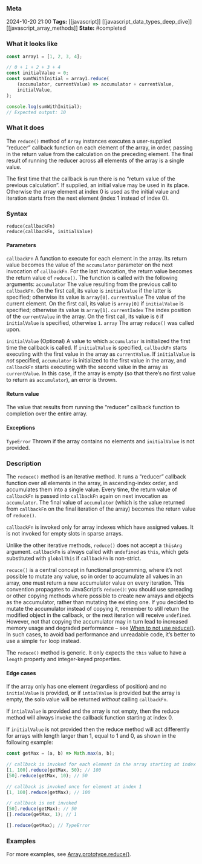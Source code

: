 ### Meta
2024-10-20 21:00
**Tags:** [[javascript]] [[javascript_data_types_deep_dive]] [[javascript_array_methods]]
**State:** #completed 

### What it looks like
```JavaScript title:app.js
const array1 = [1, 2, 3, 4];

// 0 + 1 + 2 + 3 + 4
const initialValue = 0;
const sumtWithInitial = array1.reduce(
	(accumulator, currentValue) => accumulator + currentValue,
	initialValue,
);

console.log(sumWithInitial);
// Expected output: 10
```

### What it does
The `reduce()` method of `Array` instances executes a user-supplied “reducer” callback function on each element of the array, in order, passing in the return value from the calculation on the preceding element. The final result of running the reducer across all elements of the array is a single value.

The first time that the callback is run there is no “return value of the previous calculation”. If supplied, an initial value may be used in its place. Otherwise the array element at index 0 is used as the initial value and iteration starts from the next element (index 1 instead of index 0).

### Syntax
```JS title:app.js
reduce(callbackFn)
reduce(callbackFn, initialValue)
```

#### Parameters
`callbackFn`
A function to execute for each element in the array. Its return value becomes the value of the `accumulator` parameter on the next invocation of `callbackFn`. For the last invocation, the return value becomes the return value of `reduce()`. The function is called with the following arguments:
	`accumulator`
		The value resulting from the previous call to `callbackFn`. On the first call, its value is `initialValue` if the latter is specified; otherwise its value is `array[0]`.
	`currentValue`
		The value of the current element. On the first call, its value is `array[0]` if `initialValue` is specified; otherwise its value is `array[1]`.
	`currentIndex`
		The index position of the `currentValue` in the array. On the first call, its value is `0` if `initialValue` is specified, otherwise `1`.
	`array`
		The array `reduce()` was called upon.

`initialValue` (Optional)
	A value to which `accumulator` is initialized the first time the callback is called. If `initialValue` is specified, `callbackFn` starts executing with the first value in the array as `currentValue`. If `initialValue` is *not* specified, `accumulator` is initialized to the first value in the array, and `callbackFn` starts executing with the second value in the array as `currentValue`. In this case, if the array is empty (so that there’s no first value to return as `accumulator`), an error is thrown.

#### Return value
The value that results from running the “reducer” callback function to completion over the entire array.

#### Exceptions
`TypeError`
	Thrown if the array contains no elements and `initialValue` is not provided.

### Description
The `reduce()` method is an iterative method. It runs a “reducer” callback function over all elements in the array, in ascending-index order, and accumulates them into a single value. Every time, the return value of `callbackFn` is passed into `callbackFn` again on next invocation as `accumulator`. The final value of `accumulator` (which is the value returned from `callbackFn` on the final iteration of the array) becomes the return value of `reduce()`.

`callbackFn` is invoked only for array indexes which have assigned values. It is not invoked for empty slots in sparse arrays.

Unlike the other iterative methods, `reduce()` does not accept a `thisArg` argument. `callbackFn` is always called with `undefined` as `this`, which gets substituted with `globalThis` if `callbackFn` is non-strict.

`recuce()` is a central concept in functional programming, where it’s not possible to mutate any value, so in order to accumulate all values in an array, one must return a new accumulator value on every iteration. This convention propagates to JavaScript’s `reduce()`: you should use spreading or other copying methods where possible to create new arrays and objects as the accumulator, rather than mutating the existing one. If you decided to mutate the accumulator instead of copying it, remember to still return the modified object in the callback, or the next iteration will receive `undefined`. However, not that copying the accumulator may in turn lead to increased memory usage and degraded performance – see [When to not use reduce()](https://developer.mozilla.org/en-US/docs/Web/JavaScript/Reference/Global_Objects/Array/reduce#when_to_not_use_reduce). In such cases, to avoid bad performance and unreadable code, it’s better to use a simple `for` loop instead.

The `reduce()` method is generic. It only expects the `this` value to have a `length` property and integer-keyed properties.

#### Edge cases
If the array only has one element (regardless of position) and no `initialValue` is provided, or if `intialValue` is provided but the array is empty, the solo value will be returned *without* calling `callbackFn`.

If `intialValue` is provided and the array is not empty, then the reduce method will always invoke the callback function starting at index 0.

If `initialValue` is not provided then the reduce method will act differently for arrays with length larger than 1, equal to 1 and 0, as shown in the following example:

```JavaScript title:app.js
const getMax = (a, b) => Math.max(a, b);

// callback is invoked for each element in the array starting at index 0
[1, 100].reduce(getMax, 50); // 100
[50].reduce(getMax, 10); // 50

// callback is invoked once for element at index 1
[1, 100].reduce(getMax); // 100

// callback is not invoked
[50].reduce(getMax); // 50
[].reduce(getMax, 1); // 1

[].reduce(getMax); // TypeError
```

### Examples
For more examples, see [Array.prototype.reduce()](https://developer.mozilla.org/en-US/docs/Web/JavaScript/Reference/Global_Objects/Array/reduce#examples).